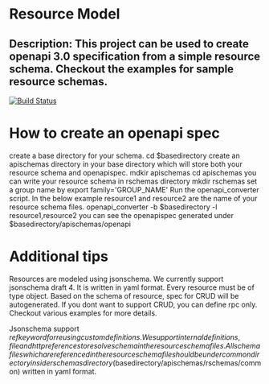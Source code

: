 # Resource Model
## Description: This project can be used to create openapi 3.0 specification from a simple resource schema. Checkout the examples for sample resource schemas.

[![Build Status](https://travis-ci.org/Morgan-Stanley/resource-model.svg?branch=master)](https://travis-ci.org/Morgan-Stanley/resource-model)

# How to create an openapi spec
create a base directory for your schema.
cd $basedirectory
create an apischemas directory in your base directory which will store both your resource schema and openapispec.
mdkir apischemas
cd apischemas
you can write your resource schema in rschemas directory
mkdir rschemas
set a group name by export family='GROUP_NAME'
Run the openapi_converter script. In the below example resource1 and resource2 are the name of your resource schema files.
openapi_converter -b $basedirectory -l resource1,resource2
you can see the openapispec generated under $basedirectory/apischemas/openapi


# Additional tips
Resources are modeled using jsonschema. We currently support jsonschema draft 4. It is written in yaml format.
Every resource must be of type object. Based on the schema of resource, spec for CRUD will be autogenerated.
If you dont want to support CRUD, you can define rpc only. Checkout various examples for more details.


Jsonschema support $ref keyword for reusing custom definitions. We support internal definitions, file and http references to resolve schema in the resource schema files.
All schema files which are referenced in the resource schema file should be under common directory inside rschemas directory ($basedirectory/apischemas/rschemas/common) written in yaml format.
